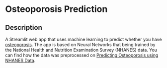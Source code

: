 # Osteoporosis Prediction

## Description
A Streamlit web app that uses machine learning to predict whether you have [osteoporosis](https://www.nia.nih.gov/health/osteoporosis).
The app is based on Neural Networks that being trained by the National Health and Nutrition Examination Survey (NHANES) data.
You can find how the data was preprocessed on [Predicting Osteoporosis using NHANES Data](https://github.com/eeliuqin/Osteoporosis-Analysis-and-Prediction-on-NHANES-Data).